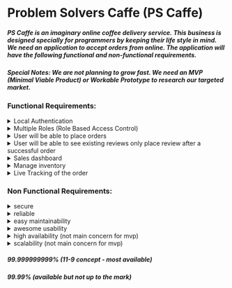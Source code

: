 # Problem Solvers Caffe (PS Caffe)

##### PS Caffe is an imaginary online coffee delivery service. This business is designed specially for programmers by keeping their life style in mind. We need an application to accept orders from online. The application will have the following functional and non-functional requirements.

##### Special Notes: We are not planning to grow fast. We need an MVP (Minimal Viable Product) or Workable Prototype to research our targeted market.

### Functional Requirements:

<details>
  <summary>Local Authentication</summary>

  <p>At the beginning we don't want to spend more on authentication services. Just keep it simple by implementing a local authentication using email & password. But make sure, we can extend local auth to OAuth2 anytime in future. We need to following features -</p>
  <ul>
    <li>Hashed password</li>
    <li>Email verification</li>
    <li>Forget password</li>
    <li>Block users if necessary</li>
  </ul>
</details>
<details>
  <summary>Multiple Roles (Role Based Access Control)</summary>

  <p>There will be mainly five roles -</p>
  <ul>
    <li>Admin: Admin can create and manage everything including sales data</li>
    <li>Manager: Manager can't be able to create anything but can see sales data, inventory and products</li>
    <li>Chef: They can only see queue orders</li>
    <li>DeliveryMan: They can manage the queue orders and change status</li>
    <li>User: won't able to see any admin information but able to check products, reviews and place orders.</li>
  </ul>
</details>
<details>
  <summary>User will be able to place orders</summary>

</details>
<details>
  <summary>User will be able to see existing reviews only place review after a successful order</summary>

</details>
<details>
  <summary>Sales dashboard</summary>

</details>
<details>
  <summary>Manage inventory</summary>

</details>
<details>
  <summary>Live Tracking of the order</summary>

</details>

### Non Functional Requirements:

<details>
  <summary>secure</summary>

</details>
<details>
  <summary>reliable</summary>

</details>
<details>
  <summary>easy maintainability</summary>

</details>
<details>
  <summary>awesome usability</summary>

</details>
<details>
  <summary>high availability (not main concern for mvp)</summary>

</details>
<details>
  <summary>scalability (not main concern for mvp)</summary>

</details>

##### 99.999999999% (11-9 concept - most available)
##### 99.99% (available but not up to the mark)
